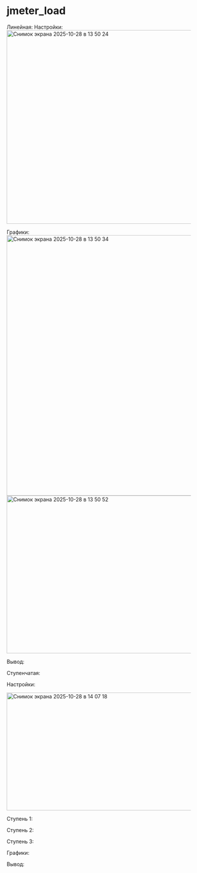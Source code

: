 # jmeter_load


Линейная:
Настройки:
<img width="1208" height="529" alt="Снимок экрана 2025-10-28 в 13 50 24" src="https://github.com/user-attachments/assets/169b153e-3edd-4568-91b2-3c1365a86f8f" />


Графики:
<img width="881" height="711" alt="Снимок экрана 2025-10-28 в 13 50 34" src="https://github.com/user-attachments/assets/bbd48cc0-5a26-4e63-ae0e-ddf3374bd8c5" />
<img width="1254" height="431" alt="Снимок экрана 2025-10-28 в 13 50 52" src="https://github.com/user-attachments/assets/484f4f29-a2db-473d-a831-88ec007a5184" />



Вывод:

Ступенчатая:

Настройки:

<img width="597" height="322" alt="Снимок экрана 2025-10-28 в 14 07 18" src="https://github.com/user-attachments/assets/73be19d7-aa7f-4443-be93-d73045b2d64e" />

Ступень 1:

Ступень 2:

Ступень 3:

Графики:



Вывод:


